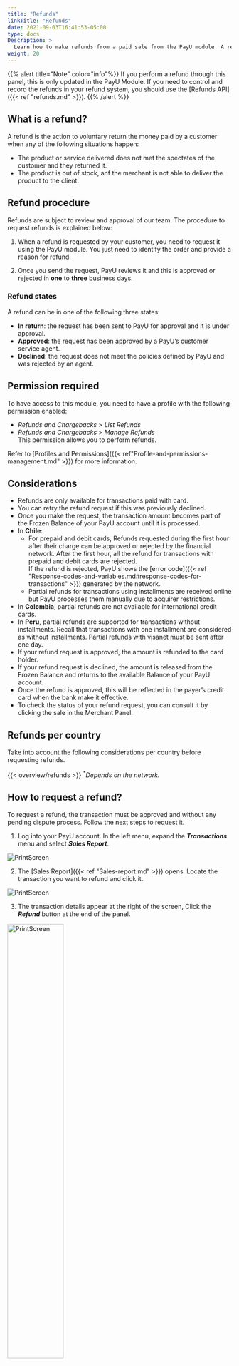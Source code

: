 ```yaml
---
title: "Refunds"
linkTitle: "Refunds"
date: 2021-09-03T16:41:53-05:00
type: docs
Description: >
  Learn how to make refunds from a paid sale from the PayU module. A refund is made when you voluntarily decide to return the amount paid by your customer.
weight: 20
---
```


{{% alert title="Note" color="info"%}}
If you perform a refund through this panel, this is only updated in the PayU Module. If you need to control and record the refunds in your refund system, you should use the [Refunds API]({{< ref "refunds.md" >}}).
{{% /alert %}}

## What is a refund?
A refund is the action to voluntary return the money paid by a customer when any of the following situations happen:
* The product or service delivered does not met the spectates of the customer and they returned it.
* The product is out of stock, anf the merchant is not able to deliver the product to the client.

## Refund procedure
Refunds are subject to review and approval of our team. The procedure to request refunds is explained below:

1. When a refund is requested by your customer, you need to request it using the PayU module. You just need to identify the order and provide a reason for refund.

2. Once you send the request, PayU reviews it and this is approved or rejected in **one** to **three** business days.

### Refund states
A refund can be in one of the following three states:

* **In return**: the request has been sent to PayU for approval and it is under approval.
* **Approved**: the request has been approved by a PayU’s customer service agent.
* **Declined**: the request does not meet the policies defined by PayU and was rejected by an agent.

## Permission required
To have access to this module, you need to have a profile with the following permission enabled:

* _Refunds and Chargebacks_ > _List Refunds_
* _Refunds and Chargebacks_ > _Manage Refunds_<br>This permission allows you to perform refunds.	

Refer to [Profiles and Permissions]({{< ref"Profile-and-permissions-management.md" >}}) for more information.

## Considerations
* Refunds are only available for transactions paid with card.
* You can retry the refund request if this was previously declined.
* Once you make the request, the transaction amount becomes part of the Frozen Balance of your PayU account until it is processed.
* In **Chile**:
  - For prepaid and debit cards, Refunds requested during the first hour after their charge can be approved or rejected by the financial network. After the first hour, all the refund for transactions with prepaid and debit cards are rejected.<br>If the refund is rejected, PayU shows the [error code]({{< ref "Response-codes-and-variables.md#response-codes-for-transactions" >}}) generated by the network.
  - Partial refunds for transactions using installments are received online but PayU processes them manually due to acquirer restrictions.
* In **Colombia**, partial refunds are not available for international credit cards.
* In **Peru**, partial refunds are supported for transactions without installments. Recall that transactions with one installment are considered as without installments. Partial refunds with visanet must be sent after one day.
* If your refund request is approved, the amount is refunded to the card holder.
* If your refund request is declined, the amount is released from the Frozen Balance and returns to the available Balance of your PayU account.
* Once the refund is approved, this will be reflected in the payer’s credit card when the bank make it effective.
* To check the status of your refund request, you can consult it by clicking the sale in the Merchant Panel.

## Refunds per country
Take into account the following considerations per country before requesting refunds.

{{< overview/refunds >}}
<sup>*</sup>_Depends on the network._

## How to request a refund?
To request a refund, the transaction must be approved and without any pending dispute process. Follow the next steps to request it.

1. Log into your PayU account. In the left menu, expand the _**Transactions**_ menu and select _**Sales Report**_.

![PrintScreen](/assets/Refunds/Refunds_en_04.png)

2. The [Sales Report]({{< ref "Sales-report.md" >}}) opens. Locate the transaction you want to refund and click it.

![PrintScreen](/assets/Refunds/Refunds_en_05.png)

3. The transaction details appear at the right of the screen, Click the _**Refund**_ button at the end of the panel.

<img src="/assets/Refunds/Refunds_en_06.png" alt="PrintScreen" width="50%"/><br>

4. If you need to request a partial refund, check the option _**Partial refund**_ and provide the requested value.

<img src="/assets/Refunds/Refunds_en_08.png" alt="PrintScreen" width="50%"/><br>

5. Provide the reason to request the refund (partial or total) and click _**Refund**_.

<img src="/assets/Refunds/Refunds_en_07.png" alt="PrintScreen" width="50%"/><br>

6. The summary of the request appears. While PayU process the refund, the amount of the refund is frozen in your account. If the request is approved, the amount refunded is returned to the customer through the payment method used.

<img src="/assets/Refunds/Refunds_en_09.png" alt="PrintScreen" width="50%"/><br>

7. Once the request has been approved, the status appears in the sale.

<img src="/assets/Refunds/Refunds_en_10.png" alt="PrintScreen" width="50%"/><br>